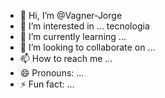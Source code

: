 - 👋 Hi, I’m @Vagner-Jorge
- 👀 I’m interested in ... tecnologia
- 🌱 I’m currently learning ...
- 💞️ I’m looking to collaborate on ...
- 📫 How to reach me ...
- 😄 Pronouns: ...
- ⚡ Fun fact: ...

<!---
Vagner-Jorge/Vagner-Jorge is a ✨ special ✨ repository because its `README.md` (this file) appears on your GitHub profile.
You can click the Preview link to take a look at your changes.
--->
